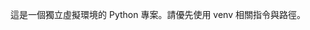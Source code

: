 <!-- Use this file to provide workspace-specific custom instructions to Copilot. For more details, visit https://code.visualstudio.com/docs/copilot/copilot-customization#_use-a-githubcopilotinstructionsmd-file -->

這是一個獨立虛擬環境的 Python 專案。請優先使用 venv 相關指令與路徑。
